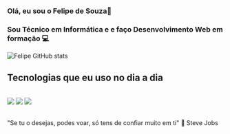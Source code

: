 ### Olá, eu sou o Felipe de Souza👋

### Sou Técnico em Informática e e faço Desenvolvimento Web em formação 💻

![Felipe GitHub stats](https://github-readme-stats.vercel.app/api?username=felipesouzafer&show_icons=true&theme=radical)


## Tecnologias que eu uso no dia a dia 

<div style="display: inline_block"><br/>
 <img  src="https://img.shields.io/badge/HTML5-E34F26?style=for-the-badge&logo=html5&logoColor=white"/>
 <img src="https://img.shields.io/badge/CSS3-1572B6?style=for-the-badge&logo=css3&logoColor=white"/>
 <img src="https://img.shields.io/badge/JavaScript-323330?style=for-the-badge&logo=javascript&logoColor=F7DF1E">
</div><br/>


"Se tu o desejas, podes voar, só tens de confiar muito em ti" 🚀
Steve Jobs 
